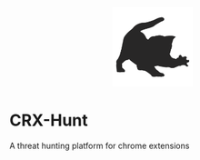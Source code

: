 <p align="center">
  <img alt="CRX Hunt" src="https://raw.githubusercontent.com/colincowie/CRX-Hunt/master/static/logo.png" height="140" />
</p>

# CRX-Hunt

A threat hunting platform for chrome extensions
